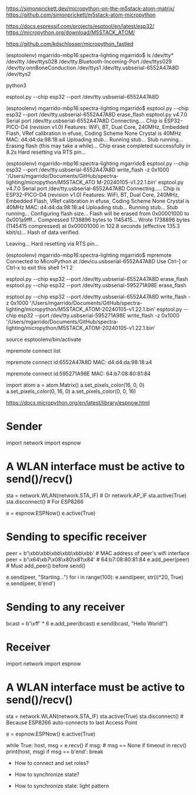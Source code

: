 https://simonprickett.dev/micropython-on-the-m5stack-atom-matrix/
https://github.com/simonprickett/m5stack-atom-micropython

https://docs.espressif.com/projects/esptool/en/latest/esp32/
https://micropython.org/download/M5STACK_ATOM/

https://github.com/kdschlosser/micropython_fastled


(esptoolenv) mgarrido-mbp16:spectra-lighting mgarrido$ ls /dev/tty* 
/dev/tty                                /dev/ttys028
/dev/tty.Bluetooth-Incoming-Port        /dev/ttys029
/dev/tty.onnBoneConduction              /dev/ttys1
/dev/tty.usbserial-6552A47A8D           /dev/ttys2


python3 

esptool.py --chip esp32 --port /dev/tty.usbserial-6552A47A8D 

(esptoolenv) mgarrido-mbp16:spectra-lighting mgarrido$ esptool.py --chip esp32 --port /dev/tty.usbserial-6552A47A8D erase_flash
esptool.py v4.7.0
Serial port /dev/tty.usbserial-6552A47A8D
Connecting....
Chip is ESP32-PICO-D4 (revision v1.0)
Features: WiFi, BT, Dual Core, 240MHz, Embedded Flash, VRef calibration in efuse, Coding Scheme None
Crystal is 40MHz
MAC: d4:d4:da:98:18:a4
Uploading stub...
Running stub...
Stub running...
Erasing flash (this may take a while)...
Chip erase completed successfully in 8.2s
Hard resetting via RTS pin...


(esptoolenv) mgarrido-mbp16:spectra-lighting mgarrido$ esptool.py --chip esp32 --port /dev/tty.usbserial-6552A47A8D write_flash -z 0x1000 '/Users/mgarrido/Documents/GitHub/spectra-lighting/micropython/M5STACK_ATO
M-20240105-v1.22.1.bin'
esptool.py v4.7.0
Serial port /dev/tty.usbserial-6552A47A8D
Connecting.....
Chip is ESP32-PICO-D4 (revision v1.0)
Features: WiFi, BT, Dual Core, 240MHz, Embedded Flash, VRef calibration in efuse, Coding Scheme None
Crystal is 40MHz
MAC: d4:d4:da:98:18:a4
Uploading stub...
Running stub...
Stub running...
Configuring flash size...
Flash will be erased from 0x00001000 to 0x001a9fff...
Compressed 1738896 bytes to 1145415...
Wrote 1738896 bytes (1145415 compressed) at 0x00001000 in 102.8 seconds (effective 135.3 kbit/s)...
Hash of data verified.

Leaving...
Hard resetting via RTS pin...



(esptoolenv) mgarrido-mbp16:spectra-lighting mgarrido$ mpremote 
Connected to MicroPython at /dev/cu.usbserial-6552A47A8D
Use Ctrl-] or Ctrl-x to exit this shell
1+1
2
>>> 

esptool.py --chip esp32 --port /dev/tty.usbserial-6552A47A8D erase_flash
esptool.py --chip esp32 --port /dev/tty.usbserial-595271A98E erase_flash

esptool.py --chip esp32 --port /dev/tty.usbserial-6552A47A8D write_flash -z 0x1000 '/Users/mgarrido/Documents/GitHub/spectra-lighting/micropython/M5STACK_ATOM-20240105-v1.22.1.bin'
esptool.py --chip esp32 --port /dev/tty.usbserial-595271A98E write_flash -z 0x1000 '/Users/mgarrido/Documents/GitHub/spectra-lighting/micropython/M5STACK_ATOM-20240105-v1.22.1.bin'

source esptoolenv/bin/activate

mpremote connect list

mpremote connect id:6552A47A8D
MAC: d4:d4:da:98:18:a4

mpremote connect id:595271A98E
MAC: 64:b7:08:80:81:84

import atom
a = atom.Matrix()
a.set_pixels_color(16, 0, 0)
a.set_pixels_color(0, 16, 0)
a.set_pixels_color(0, 0, 16)



https://docs.micropython.org/en/latest/library/espnow.html

# Sender

import network
import espnow

# A WLAN interface must be active to send()/recv()
sta = network.WLAN(network.STA_IF)  # Or network.AP_IF
sta.active(True)
sta.disconnect()      # For ESP8266

e = espnow.ESPNow()
e.active(True)

# Sending to specific receiver

peer = b'\xbb\xbb\xbb\xbb\xbb\xbb'   # MAC address of peer's wifi interface
peer = b'\x64\xb7\x08\x80\x81\x84' # 64:b7:08:80:81:84
e.add_peer(peer)      # Must add_peer() before send()

e.send(peer, "Starting...")
for i in range(100):
    e.send(peer, str(i)*20, True)
e.send(peer, b'end')


# Sending to any receiver

bcast = b'\xff' * 6
e.add_peer(bcast)
e.send(bcast, "Hello World!")


# Receiver

import network
import espnow

# A WLAN interface must be active to send()/recv()
sta = network.WLAN(network.STA_IF)
sta.active(True)
sta.disconnect()   # Because ESP8266 auto-connects to last Access Point

e = espnow.ESPNow()
e.active(True)

while True:
    host, msg = e.recv()
    if msg:             # msg == None if timeout in recv()
        print(host, msg)
        if msg == b'end':
            break


- How to connect and set roles?

- How to synchronize state?
- How to synchronize state: light pattern